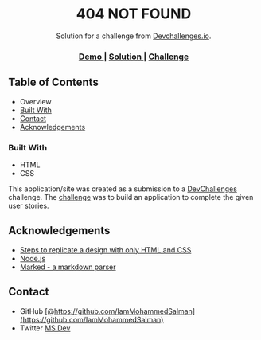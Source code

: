 <!-- Please update value in the {}  -->

<h1 align="center"> 404 NOT FOUND
 </h1>

<div align="center">
   Solution for a challenge from  <a href="http://devchallenges.io" target="_blank">Devchallenges.io</a>.
</div>

<div align="center">
  <h3>
    <a href="https://iammohammedsalman.github.io/404-Not-Found/">
      Demo
    </a>
    <span> | </span>
    <a href="https://github.com/IamMohammedSalman/404-Not-Found">
      Solution
    </a>
    <span> | </span>
    <a href="https://devchallenges.io/challenges/wBunSb7FPrIepJZAg0sY">
      Challenge
    </a>
  </h3>
</div>

<!-- TABLE OF CONTENTS -->

## Table of Contents
- Overview
- [Built With](#built-with)
- [Contact](#contact)
- [Acknowledgements](#acknowledgements)

### Built With

<!-- This section should list any major frameworks that you built your project using. Here are a few examples.-->

- HTML 
- CSS


This application/site was created as a submission to a [DevChallenges](https://devchallenges.io/challenges) challenge. The [challenge](https://devchallenges.io/challenges/hhmesazsqgKXrTkYkt0U) was to build an application to complete the given user stories.


## Acknowledgements

<!-- This section should list any articles or add-ons/plugins that helps you to complete the project. This is optional but it will help you in the future. For exmpale -->

- [Steps to replicate a design with only HTML and CSS](https://devchallenges-blogs.web.app/how-to-replicate-design/)
- [Node.js](https://nodejs.org/)
- [Marked - a markdown parser](https://github.com/chjj/marked)

## Contact

- GitHub [@https://github.com/IamMohammedSalman](https://github.com/IamMohammedSalman)
- Twitter [MS Dev](https://twitter.com/MSDev_io)
